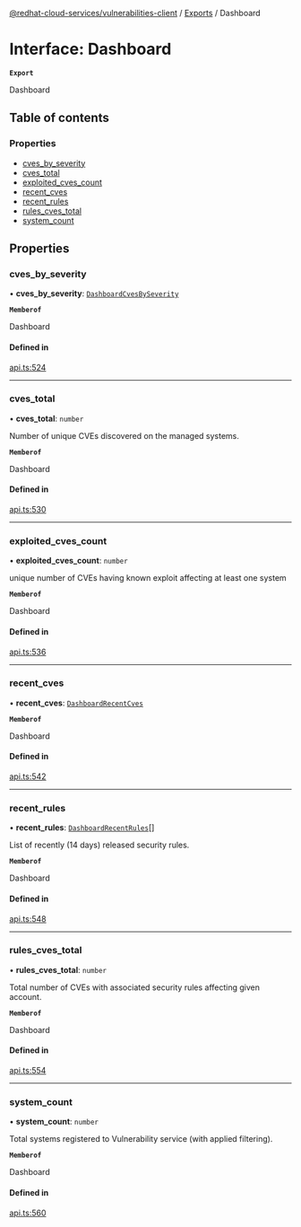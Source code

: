 [@redhat-cloud-services/vulnerabilities-client](../README.md) / [Exports](../modules.md) / Dashboard

# Interface: Dashboard

**`Export`**

Dashboard

## Table of contents

### Properties

- [cves\_by\_severity](Dashboard.md#cves_by_severity)
- [cves\_total](Dashboard.md#cves_total)
- [exploited\_cves\_count](Dashboard.md#exploited_cves_count)
- [recent\_cves](Dashboard.md#recent_cves)
- [recent\_rules](Dashboard.md#recent_rules)
- [rules\_cves\_total](Dashboard.md#rules_cves_total)
- [system\_count](Dashboard.md#system_count)

## Properties

### cves\_by\_severity

• **cves\_by\_severity**: [`DashboardCvesBySeverity`](DashboardCvesBySeverity.md)

**`Memberof`**

Dashboard

#### Defined in

[api.ts:524](https://github.com/RedHatInsights/javascript-clients/blob/main/packages/vulnerabilities/git-api/api.ts#L524)

___

### cves\_total

• **cves\_total**: `number`

Number of unique CVEs discovered on the managed systems.

**`Memberof`**

Dashboard

#### Defined in

[api.ts:530](https://github.com/RedHatInsights/javascript-clients/blob/main/packages/vulnerabilities/git-api/api.ts#L530)

___

### exploited\_cves\_count

• **exploited\_cves\_count**: `number`

unique number of CVEs having known exploit affecting at least one system

**`Memberof`**

Dashboard

#### Defined in

[api.ts:536](https://github.com/RedHatInsights/javascript-clients/blob/main/packages/vulnerabilities/git-api/api.ts#L536)

___

### recent\_cves

• **recent\_cves**: [`DashboardRecentCves`](DashboardRecentCves.md)

**`Memberof`**

Dashboard

#### Defined in

[api.ts:542](https://github.com/RedHatInsights/javascript-clients/blob/main/packages/vulnerabilities/git-api/api.ts#L542)

___

### recent\_rules

• **recent\_rules**: [`DashboardRecentRules`](DashboardRecentRules.md)[]

List of recently (14 days) released security rules.

**`Memberof`**

Dashboard

#### Defined in

[api.ts:548](https://github.com/RedHatInsights/javascript-clients/blob/main/packages/vulnerabilities/git-api/api.ts#L548)

___

### rules\_cves\_total

• **rules\_cves\_total**: `number`

Total number of CVEs with associated security rules affecting given account.

**`Memberof`**

Dashboard

#### Defined in

[api.ts:554](https://github.com/RedHatInsights/javascript-clients/blob/main/packages/vulnerabilities/git-api/api.ts#L554)

___

### system\_count

• **system\_count**: `number`

Total systems registered to Vulnerability service (with applied filtering).

**`Memberof`**

Dashboard

#### Defined in

[api.ts:560](https://github.com/RedHatInsights/javascript-clients/blob/main/packages/vulnerabilities/git-api/api.ts#L560)
